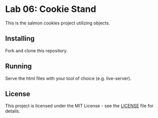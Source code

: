 # Lab 06: Cookie Stand
This is the salmon cookies project utilizing objects.

## Installing
Fork and clone this repository.

## Running
Serve the html files with your tool of choice (e.g. live-server).

## License
This project is licensed under the MIT License - see the [LICENSE](./LICENSE) file for details.